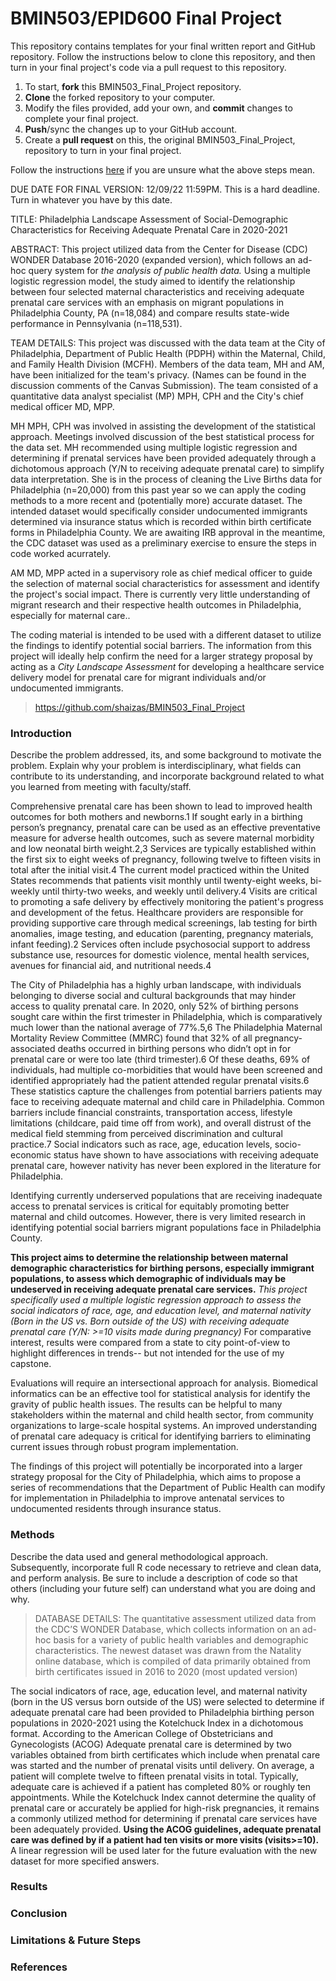 # BMIN503/EPID600 Final Project

This repository contains templates for your final written report and GitHub repository. Follow the instructions below to clone this repository, and then turn in your final project's code via a pull request to this repository.


1. To start, **fork** this BMIN503_Final_Project repository.
1. **Clone** the forked repository to your computer.
1. Modify the files provided, add your own, and **commit** changes to complete your final project.
1. **Push**/sync the changes up to your GitHub account.
1. Create a **pull request** on this, the original BMIN503_Final_Project, repository to turn in your final project.


Follow the instructions [here][forking] if you are unsure what the above steps mean.

DUE DATE FOR FINAL VERSION: 12/09/22 11:59PM. This is a hard deadline. Turn in whatever you have by this date.


<!-- Links -->
[forking]: https://guides.github.com/activities/forking/

TITLE: Philadelphia Landscape Assessment of Social-Demographic Characteristics for Receiving Adequate Prenatal Care in 2020-2021

ABSTRACT: This project utilized data from the Center for Disease (CDC) WONDER Database 2016-2020 (expanded version), which follows an ad-hoc query system for *the analysis of public health data.* Using a multiple logistic regression model, the study aimed to identify the relationship between four selected maternal characteristics and receiving adequate prenatal care services with an emphasis on migrant populations in Philadelphia County, PA (n=18,084) and compare results state-wide performance in Pennsylvania (n=118,531). 
                
TEAM DETAILS: This project was discussed with the data team at the City of Philadelphia, Department of Public Health (PDPH) within the Maternal, Child, and Family Health Division (MCFH). Members of the data team, MH and AM, have been initialized for the team's privacy. (Names can be found in the discussion comments of the Canvas Submission). The team consisted of a quantitative data analyst specialist (MP) MPH, CPH and the City's chief medical officer MD, MPP. 

MH MPH, CPH was involved in assisting the development of the statistical approach. Meetings involved discussion of the best statistical process for the data set. MH recommended using multiple logistic regression and determining if prenatal services have been provided adequately through a dichotomous approach (Y/N to receiving adequate prenatal care) to simplify data interpretation. She is in the process of cleaning the Live Births data for Philadelphia (n=20,000) from this past year so we can apply the coding methods to a more recent and (potentially more) accurate dataset. The intended dataset would specifically consider undocumented immigrants determined via insurance status which is recorded within birth certificate forms in Philadelphia County.  We are awaiting IRB approval in the meantime, the CDC dataset was used as a preliminary exercise to ensure the steps in code worked acurrately. 

AM MD, MPP acted in a supervisory role as chief medical officer to guide the selection of maternal social characteristics for assessment and identify the project's social impact. There is currently very little understanding of migrant research and their respective health outcomes in Philadelphia, especially for maternal care.. 

The coding material is intended to be used with a different dataset to utilize the findings to identify potential social barriers. The information from this project will ideally help confirm the need for a larger strategy proposal by acting as a *City Landscape Assessment* for developing a healthcare service delivery model for prenatal care for migrant individuals and/or undocumented immigrants. 

>https://github.com/shaizas/BMIN503_Final_Project 

### Introduction 
Describe the problem addressed, its, and some background to motivate the problem. Explain why your problem is interdisciplinary, what fields can contribute to its understanding, and incorporate background related to what you learned from meeting with faculty/staff.

Comprehensive prenatal care has been shown to lead to improved health outcomes for both mothers and newborns.1 If sought early in a birthing person’s pregnancy, prenatal care can be used as an effective preventative measure for adverse health outcomes, such as severe maternal morbidity and low neonatal birth weight.2,3 Services are typically established within the first six to eight weeks of pregnancy, following twelve to fifteen visits in total after the initial visit.4 The current model practiced within the United States recommends that patients visit monthly until twenty-eight weeks, bi-weekly until thirty-two weeks, and weekly until delivery.4 Visits are critical to promoting a safe delivery by effectively monitoring the patient's progress and development of the fetus. Healthcare providers are responsible for providing supportive care through medical screenings, lab testing for birth anomalies, image testing, and education (parenting, pregnancy materials, infant feeding).2 Services often include psychosocial support to address substance use, resources for domestic violence, mental health services, avenues for financial aid, and nutritional needs.4

The City of Philadelphia has a highly urban landscape, with individuals belonging to diverse social and cultural backgrounds that may hinder access to quality prenatal care. In 2020, only 52% of birthing persons sought care within the first trimester in Philadelphia, which is comparatively much lower than the national average of 77%.5,6 The Philadelphia Maternal Mortality Review Committee (MMRC) found that 32% of all pregnancy-associated deaths occurred in birthing persons who didn’t opt in for prenatal care or were too late (third trimester).6  Of these deaths, 69% of individuals, had multiple co-morbidities that would have been screened and identified appropriately had the patient attended regular prenatal visits.6 These statistics capture the challenges from potential barriers patients may face to receiving adequate maternal and child care in Philadelphia.  Common barriers include financial constraints, transportation access, lifestyle limitations (childcare, paid time off from work), and overall distrust of the medical field stemming from perceived discrimination and cultural practice.7 Social indicators such as race, age, education levels, socio-economic status have shown to have associations with receiving adequate prenatal care, however nativity has never been explored in the literature for Philadelphia.  

Identifying currently underserved populations that are receiving inadequate access to prenatal services is critical for equitably promoting better maternal and child outcomes. However, there is very limited research in identifying potential social barriers migrant populations face in Philadelphia County.

**This project aims to determine the relationship between maternal demographic characteristics for birthing persons, especially immigrant populations, to assess which demographic of individuals may be undeserved in receiving adequate prenatal care services.**  *This project specifically used a multiple logistic regression approach to assess the social indicators of race, age, and education level, and maternal nativity (Born in the US vs. Born outside of the US) with receiving adequate prenatal care (Y/N: >=10 visits made during pregnancy)* For comparative interest, results were compared from a state to city point-of-view to highlight differences in trends-- but not intended for the use of my capstone. 

Evaluations will require an intersectional approach for analysis. Biomedical informatics can be an effective tool for statistical analysis for identify the gravity of public health issues. The results can be helpful to many stakeholders within the maternal and child health sector, from community organizations to large-scale hospital systems. An improved understanding of prenatal care adequacy is critical for identifying barriers to eliminating current issues through robust program implementation. 

The findings of this project will potentially be incorporated into a larger strategy proposal for the City of Philadelphia, which aims to propose a series of recommendations that the Department of Public Health can modify for implementation in Philadelphia to improve antenatal services to undocumented residents through insurance status. 

### Methods
Describe the data used and general methodological approach. Subsequently, incorporate full R code necessary to retrieve and clean data, and perform analysis. Be sure to include a description of code so that others (including your future self) can understand what you are doing and why. 

>DATABASE DETAILS: The quantitative assessment utilized data from the CDC’S WONDER Database, which collects information on an ad-hoc basis for a variety of public health variables and demographic characteristics. The newest dataset was drawn from the Natality online database, which is compiled of data primarily obtained from birth certificates issued in 2016 to 2020 (most updated version) 

The social indicators of race, age, education level, and maternal nativity (born in the US versus born outside of the US) were selected to determine if adequate prenatal care had been provided to Philadelphia birthing person populations in 2020-2021 using the Kotelchuck Index in a dichotomous format. According to the American College of Obstetricians and Gynecologists (ACOG) Adequate prenatal care is determined by two variables obtained from birth certificates which include when prenatal care was started and the number of prenatal visits until delivery. On average, a patient will complete twelve to fifteen prenatal visits in total. Typically, adequate care is achieved if a patient has completed 80% or roughly ten appointments. While the Kotelchuck Index cannot determine the quality of prenatal care or accurately be applied for high-risk pregnancies, it remains a commonly utilized method for determining if prenatal care services have been adequately provided. **Using the ACOG guidelines, adequate prenatal care was defined by if a patient had ten visits or more visits (visits>=10).** A linear regression will be used later for the future evaluation with the new dataset for more specified answers. 

### Results 

### Conclusion

### Limitations & Future Steps 

### References 
